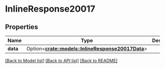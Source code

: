 # InlineResponse20017

## Properties

Name | Type | Description | Notes
------------ | ------------- | ------------- | -------------
**data** | Option<[**crate::models::InlineResponse20017Data**](inline_response_200_17_data.md)> |  | [optional]

[[Back to Model list]](../README.md#documentation-for-models) [[Back to API list]](../README.md#documentation-for-api-endpoints) [[Back to README]](../README.md)


